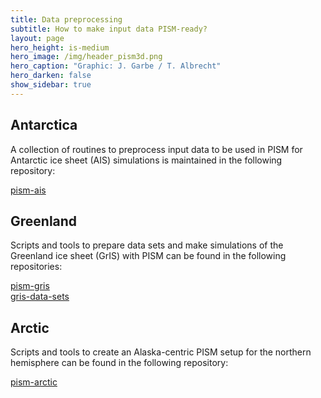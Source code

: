 ```yaml
---
title: Data preprocessing
subtitle: How to make input data PISM-ready?
layout: page
hero_height: is-medium
hero_image: /img/header_pism3d.png
hero_caption: "Graphic: J. Garbe / T. Albrecht"
hero_darken: false
show_sidebar: true
---
```


## Antarctica

A collection of routines to preprocess input data to be used in PISM for Antarctic ice sheet (AIS) simulations is maintained in the following repository:

[<i class="fab fa-github fa-lg"></i> pism-ais](https://github.com/pism/pism-ais)

## Greenland

Scripts and tools to prepare data sets and make simulations of the Greenland ice sheet (GrIS) with PISM can be found in the following repositories:

[<i class="fab fa-github fa-lg"></i> pism-gris](https://github.com/pism/pism-gris)<br />
[<i class="fab fa-github fa-lg"></i> gris-data-sets](https://github.com/pism/gris-data-sets)

## Arctic

Scripts and tools to create an Alaska-centric PISM setup for the northern hemisphere can be found in the following repository:

[<i class="fab fa-github fa-lg"></i> pism-arctic](https://github.com/pism/pism-arctic)